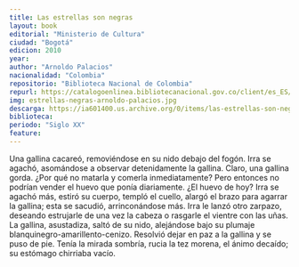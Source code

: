 ```yaml
---
title: Las estrellas son negras
layout: book
editorial: "Ministerio de Cultura"
ciudad: "Bogotá"
edicion: 2010
year: 
author: "Arnoldo Palacios"
nacionalidad: "Colombia"
repositorio: "Biblioteca Nacional de Colombia"
repurl: https://catalogoenlinea.bibliotecanacional.gov.co/client/es_ES/default
img: estrellas-negras-arnoldo-palacios.jpg
descarga: https://ia601400.us.archive.org/0/items/las-estrellas-son-negras/Las%20estrellas%20son%20negras.pdf
biblioteca: 
periodo: "Siglo XX"
feature: 
---
```

 
 
Una gallina cacareó, removiéndose en su nido debajo del fogón. Irra se agachó, asomándose a observar detenidamente la gallina. Claro, una gallina gorda. ¿Por qué no matarla y comerla inmediatamente? Pero entonces no podrían vender el huevo que ponía diariamente. ¿El huevo de hoy? Irra se agachó más, estiró su cuerpo, templó el cuello, alargó el brazo para agarrar la gallina; esta se sacudió, arrinconándose más. Irra le lanzó otro zarpazo, deseando estrujarle de una vez la cabeza o rasgarle el vientre con las uñas. La gallina, asustadiza, saltó de su nido, alejándose bajo su plumaje blanquinegro-amarillento-cenizo. Resolvió dejar en paz a la gallina y se puso de pie. Tenía la mirada sombría, rucia la tez morena, el ánimo decaído; su estómago chirriaba vacío. 